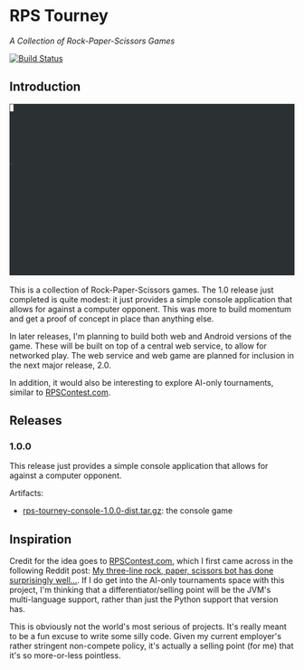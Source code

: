 RPS Tourney
===========
*A Collection of Rock-Paper-Scissors Games*

[![Build Status](https://justdavis.com/jenkins/buildStatus/icon?job=rps-tourney)](https://justdavis.com/jenkins/job/rps-tourney/)

## Introduction

![Console Game Playthrough](rps-tourney-console/dev/game-gifs/playthrough-win-in-two-rounds.gif)

This is a collection of Rock-Paper-Scissors games. The 1.0 release just completed is quite modest: it just provides a simple console application that allows for against a computer opponent. This was more  to build momentum and get a proof of concept in place than anything else.

In later releases, I'm planning to build both web and Android versions of the game. These will be built on top of a central web service, to allow for networked play. The web service and web game are planned for inclusion in the next major release, 2.0.

In addition, it would also be interesting to explore AI-only tournaments, similar to [RPSContest.com](http://www.rpscontest.com/).


## Releases

### 1.0.0

This release just provides a simple console application that allows for against a computer opponent.

Artifacts:

* [rps-tourney-console-1.0.0-dist.tar.gz](https://justdavis.com/nexus/service/local/repositories/releases-opensource/content/com/justdavis/karl/rpstourney/rps-tourney-console/1.0.0/rps-tourney-console-1.0.0-dist.tar.gz): the console game


## Inspiration

Credit for the idea goes to [RPSContest.com](http://www.rpscontest.com/), which I first came across in the following Reddit post: [My three-line rock, paper, scissors bot has done surprisingly well...](http://www.reddit.com/r/programming/comments/1nj3z6/my_threeline_rock_paper_scissors_bot_has_done/). If I do get into the AI-only tournaments space with this project, I'm thinking that a differentiator/selling point will be the JVM's multi-language support, rather than just the Python support that version has.

This is obviously not the world's most serious of projects. It's really meant to be a fun excuse to write some silly code. Given my current employer's rather stringent non-compete policy, it's actually a selling point (for me) that it's so more-or-less pointless.
